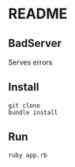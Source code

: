 # README

## BadServer 

Serves errors

## Install

    git clone
    bundle install

## Run

    ruby app.rb

